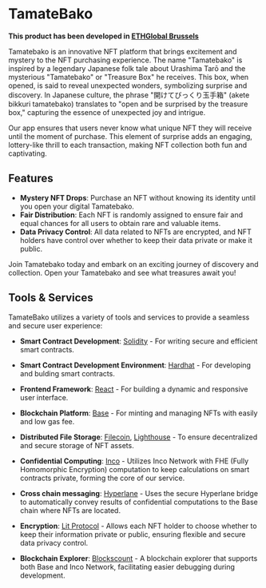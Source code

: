 # TamateBako

**This product has been developed in [ETHGlobal Brussels](https://ethglobal.com/events/brussels)**

Tamatebako is an innovative NFT platform that brings excitement and mystery to the NFT purchasing experience. The name "Tamatebako" is inspired by a legendary Japanese folk tale about Urashima Tarō and the mysterious "Tamatebako" or "Treasure Box" he receives. This box, when opened, is said to reveal unexpected wonders, symbolizing surprise and discovery. In Japanese culture, the phrase "開けてびっくり玉手箱" (akete bikkuri tamatebako) translates to "open and be surprised by the treasure box," capturing the essence of unexpected joy and intrigue.

Our app ensures that users never know what unique NFT they will receive until the moment of purchase. This element of surprise adds an engaging, lottery-like thrill to each transaction, making NFT collection both fun and captivating.

## Features

- **Mystery NFT Drops**: Purchase an NFT without knowing its identity until you open your digital Tamatebako.
- **Fair Distribution**: Each NFT is randomly assigned to ensure fair and equal chances for all users to obtain rare and valuable items.
- **Data Privacy Control**: All data related to NFTs are encrypted, and NFT holders have control over whether to keep their data private or make it public.

Join Tamatebako today and embark on an exciting journey of discovery and collection. Open your Tamatebako and see what treasures await you!

## Tools & Services

TamateBako utilizes a variety of tools and services to provide a seamless and secure user experience:

- **Smart Contract Development**: [Solidity](https://soliditylang.org) - For writing secure and efficient smart contracts.
- **Smart Contract Development Environment**: [Hardhat](https://hardhat.org) - For developing and bulding smart contracts.
- **Frontend Framework**: [React](https://reactjs.org) - For building a dynamic and responsive user interface.

- **Blockchain Platform**: [Base](https://ethereum.org) - For minting and managing NFTs with easily and low gas fee.
- **Distributed File Storage**: [Filecoin](https://filecoin.io), [Lighthouse](https://files.lighthouse.storage) - To ensure decentralized and secure storage of NFT assets.
- **Confidential Computing**: [Inco](https://www.inco.org) - Utilizes Inco Network with FHE (Fully Homomorphic Encryption) computation to keep calculations on smart contracts private, forming the core of our service.
- **Cross chain messaging**: [Hyperlane](https://hyperlane.xyz) - Uses the secure Hyperlane bridge to automatically convey results of confidential computations to the Base chain where NFTs are located.
- **Encryption**: [Lit Protocol](https://developer.litprotocol.com) - Allows each NFT holder to choose whether to keep their information private or public, ensuring flexible and secure data privacy control.
- **Blockchain Explorer**: [Blockscount](https://www.blockscout.com) - A blockchain explorer that supports both Base and Inco Network, facilitating easier debugging during development.

